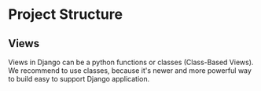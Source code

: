 Project Structure
===========

Views
-----------

Views in Django can be a python functions or classes (Class-Based Views). We recommend to use classes, because it's newer and more powerful way to build easy to support Django application.